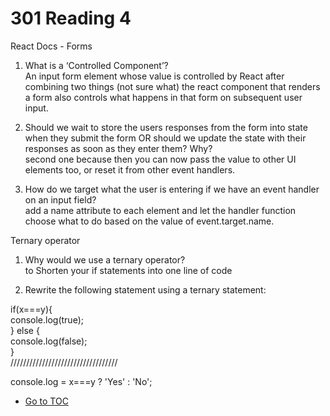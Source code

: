 # 301 Reading 4  

React Docs - Forms

1. What is a ‘Controlled Component’?  
An input form element whose value is controlled by React
after combining two things (not sure what) the react component that renders a form also controls what happens in that form on subsequent user input.

2. Should we wait to store the users responses from the form into state when they submit the form OR should we update the state with their responses as soon as they enter them? Why?  
second one because then you can now pass the value to other UI elements too, or reset it from other event handlers.  

3. How do we target what the user is entering if we have an event handler on an input field?  
add a name attribute to each element and let the handler function choose what to do based on the value of event.target.name.  

Ternary operator  

1. Why would we use a ternary operator?  
to Shorten your if statements into one line of code  

2. Rewrite the following statement using a ternary statement:  

if(x===y){  
  console.log(true);  
} else {  
  console.log(false);  
}  
//////////////////////////////////  

console.log = x===y ? 'Yes' : 'No';  

- [Go to TOC](README.md)  
